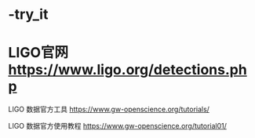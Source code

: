 # -try_it
#  LIGO官网  https://www.ligo.org/detections.php


 LIGO 数据官方工具 https://www.gw-openscience.org/tutorials/
 
 
 LIGO 数据官方使用教程 https://www.gw-openscience.org/tutorial01/
